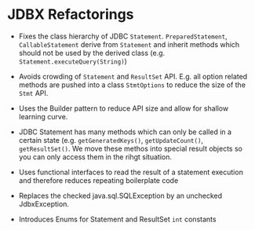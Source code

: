 # JDBX Refactorings

* Fixes the class hierarchy of JDBC `Statement`.
   `PreparedStatement`, `CallableStatement` derive from `Statement` and inherit methods
    which should not be used by the derived class (e.g. `Statement.executeQuery(String)`)
	
* Avoids crowding of `Statement` and `ResultSet` API. E.g. all option related methods are pushed into a class `StmtOptions` to reduce
    the size of the `Stmt` API. 
 
* Uses the Builder pattern to reduce API size and allow for shallow learning curve. 

* JDBC Statement has many methods which can only be called in a certain state (e.g. `getGeneratedKeys()`, `getUpdateCount()`, `getResultSet()`.
   We move these methos into special result objects so you can only access them in the rihgt situation.     

* Uses functional interfaces to read the result of a statement execution and therefore reduces repeating boilerplate code
	
* Replaces the checked java.sql.SQLException by an unchecked JdbxException. 

* Introduces Enums for Statement and ResultSet `int` constants
